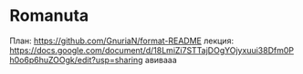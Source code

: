 # Romanuta
План:
https://github.com/GnuriaN/format-README
лекция:
https://docs.google.com/document/d/18LmiZi7STTajDOgYOjyxuui38Dfm0Ph0o6p6huZOOgk/edit?usp=sharing
авивааа
